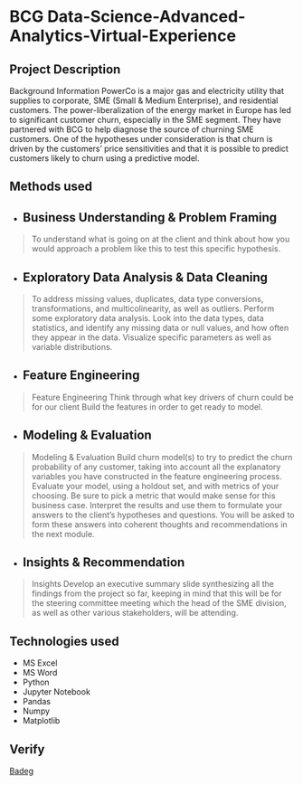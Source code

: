 # BCG Data-Science-Advanced-Analytics-Virtual-Experience

## Project Description
Background Information PowerCo is a major gas and electricity utility that supplies to corporate, SME (Small & Medium Enterprise), and residential customers. The power-liberalization of the energy market in Europe has led to significant customer churn, especially in the SME segment. They have partnered with BCG to help diagnose the source of churning SME customers. One of the hypotheses under consideration is that churn is driven by the customers’ price sensitivities and that it is possible to predict customers likely to churn using a predictive model.


## Methods used
* <h2>Business Understanding & Problem Framing</h2>
 > To understand what is going on at the client and think about how you would approach a problem like this to test this specific hypothesis.

* <h2>Exploratory Data Analysis & Data Cleaning</h2>
> To address missing values, duplicates, data type conversions, transformations, and multicolinearity, as well as outliers. Perform some exploratory data analysis. Look into the data types, data statistics, and identify any missing data or null values, and how often they appear in the data. Visualize specific parameters as well as variable distributions.

* <h2>Feature Engineering</h2>
> Feature Engineering Think through what key drivers of churn could be for our client Build the features in order to get ready to model.

* <h2>Modeling & Evaluation</h2>
> Modeling & Evaluation Build churn model(s) to try to predict the churn probability of any customer, taking into account all the explanatory variables you have constructed in the feature engineering process. Evaluate your model, using a holdout set, and with metrics of your choosing. Be sure to pick a metric that would make sense for this business case. Interpret the results and use them to formulate your answers to the client’s hypotheses and questions. You will be asked to form these answers into coherent thoughts and recommendations in the next module.


* <h2>Insights & Recommendation</h2>
> Insights Develop an executive summary slide synthesizing all the findings from the project so far, keeping in mind that this will be for the steering committee meeting which the head of the SME division, as well as other various stakeholders, will be attending.



## Technologies used
* MS Excel
* MS Word
* Python
* Jupyter Notebook
* Pandas
* Numpy
* Matplotlib


## Verify
<a href="https://www.theforage.com/badges/5mSZnjc5dt3EZmt3L/t56ffFPb9RhDA7vrG/Badge%20of%20completion%20for%20the%20Open-Access%20Data%20Science%20&%20Advanced%20Analytics%20Virtual%20Experience%20Program/Sharma?ref=5mSZnjc5dt3EZmt3L">Badeg</a>


<!---
gautam7250/gautam7250 is a ✨ special ✨ repository because its `README.md` (this file) appears on your GitHub profile.
You can click the Preview link to take a look at your changes.
--->
